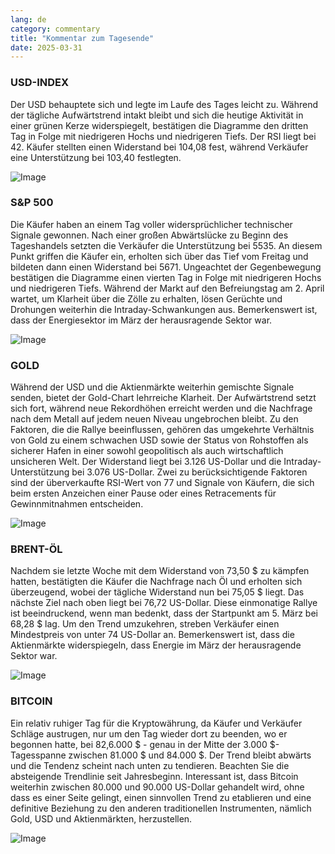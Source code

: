 ```yaml
---
lang: de
category: commentary
title: "Kommentar zum Tagesende"
date: 2025-03-31
---
```


### USD-INDEX

Der USD behauptete sich und legte im Laufe des Tages leicht zu. Während der tägliche Aufwärtstrend intakt bleibt und sich die heutige Aktivität in einer grünen Kerze widerspiegelt, bestätigen die Diagramme den dritten Tag in Folge mit niedrigeren Hochs und niedrigeren Tiefs. Der RSI liegt bei 42. Käufer stellten einen Widerstand bei 104,08 fest, während Verkäufer eine Unterstützung bei 103,40 festlegten. 

![Image](https://markleighedu.github.io/img/Mar-2025/31-Mar-2025/usdindex.jpg)

### S&P 500

Die Käufer haben an einem Tag voller widersprüchlicher technischer Signale gewonnen. Nach einer großen Abwärtslücke zu Beginn des Tageshandels setzten die Verkäufer die Unterstützung bei 5535. An diesem Punkt griffen die Käufer ein, erholten sich über das Tief vom Freitag und bildeten dann einen Widerstand bei 5671. Ungeachtet der Gegenbewegung bestätigen die Diagramme einen vierten Tag in Folge mit niedrigeren Hochs und niedrigeren Tiefs. Während der Markt auf den Befreiungstag am 2. April wartet, um Klarheit über die Zölle zu erhalten, lösen Gerüchte und Drohungen weiterhin die Intraday-Schwankungen aus. Bemerkenswert ist, dass der Energiesektor im März der herausragende Sektor war.

![Image](https://markleighedu.github.io/img/Mar-2025/31-Mar-2025/sp500.jpg)

### GOLD

Während der USD und die Aktienmärkte weiterhin gemischte Signale senden, bietet der Gold-Chart lehrreiche Klarheit. Der Aufwärtstrend setzt sich fort, während neue Rekordhöhen erreicht werden und die Nachfrage nach dem Metall auf jedem neuen Niveau ungebrochen bleibt. Zu den Faktoren, die die Rallye beeinflussen, gehören das umgekehrte Verhältnis von Gold zu einem schwachen USD sowie der Status von Rohstoffen als sicherer Hafen in einer sowohl geopolitisch als auch wirtschaftlich unsicheren Welt. Der Widerstand liegt bei 3.126 US-Dollar und die Intraday-Unterstützung bei 3.076 US-Dollar. Zwei zu berücksichtigende Faktoren sind der überverkaufte RSI-Wert von 77 und Signale von Käufern, die sich beim ersten Anzeichen einer Pause oder eines Retracements für Gewinnmitnahmen entscheiden. 

![Image](https://markleighedu.github.io/img/Mar-2025/31-Mar-2025/gold.jpg)

### BRENT-ÖL

Nachdem sie letzte Woche mit dem Widerstand von 73,50 $ zu kämpfen hatten, bestätigten die Käufer die Nachfrage nach Öl und erholten sich überzeugend, wobei der tägliche Widerstand nun bei 75,05 $ liegt. Das nächste Ziel nach oben liegt bei 76,72 US-Dollar. Diese einmonatige Rallye ist beeindruckend, wenn man bedenkt, dass der Startpunkt am 5. März bei 68,28 $ lag. Um den Trend umzukehren, streben Verkäufer einen Mindestpreis von unter 74 US-Dollar an. Bemerkenswert ist, dass die Aktienmärkte widerspiegeln, dass Energie im März der herausragende Sektor war. 

![Image](https://markleighedu.github.io/img/Mar-2025/31-Mar-2025/brentoil.jpg)

### BITCOIN

Ein relativ ruhiger Tag für die Kryptowährung, da Käufer und Verkäufer Schläge austrugen, nur um den Tag wieder dort zu beenden, wo er begonnen hatte, bei 82,6.000 $ - genau in der Mitte der 3.000 $-Tagesspanne zwischen 81.000 $ und 84.000 $. Der Trend bleibt abwärts und die Tendenz scheint nach unten zu tendieren. Beachten Sie die absteigende Trendlinie seit Jahresbeginn. Interessant ist, dass Bitcoin weiterhin zwischen 80.000 und 90.000 US-Dollar gehandelt wird, ohne dass es einer Seite gelingt, einen sinnvollen Trend zu etablieren und eine definitive Beziehung zu den anderen traditionellen Instrumenten, nämlich Gold, USD und Aktienmärkten, herzustellen.

![Image](https://markleighedu.github.io/img/Mar-2025/31-Mar-2025/bitcoin.jpg)

